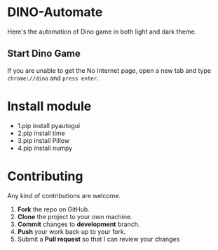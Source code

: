 # DINO-Automate
Here's the automation of Dino game in both light and dark theme.

## Start Dino Game 
  If you are unable to get the No Internet page, open a new tab and type `chrome://dino` and `press enter`.
  
# Install module 

- 1.pip install pyautogui
- 2.pip install time
- 3.pip install Pillow
- 4.pip install numpy


Contributing
==========
Any kind of contributions are welcome.
1. **Fork** the repo on GitHub.
2. **Clone** the project to your own machine.
3. **Commit** changes to **development** branch.
4. **Push** your work back up to your fork.
5. Submit a **Pull request** so that I can review your changes
